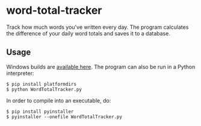# word-total-tracker
Track how much words you've written every day. The program calculates the difference of your daily word totals and saves it to a database.

## Usage
Windows builds are [available here](https://github.com/aleksandrsw/word-count-tracker/releases).
The program can also be run in a Python interpreter:

```
$ pip install platformdirs
$ python WordTotalTracker.py
```

In order to compile into an executable, do:
```
$ pip install pyinstaller
$ pyinstaller --onefile WordTotalTracker.py
```

